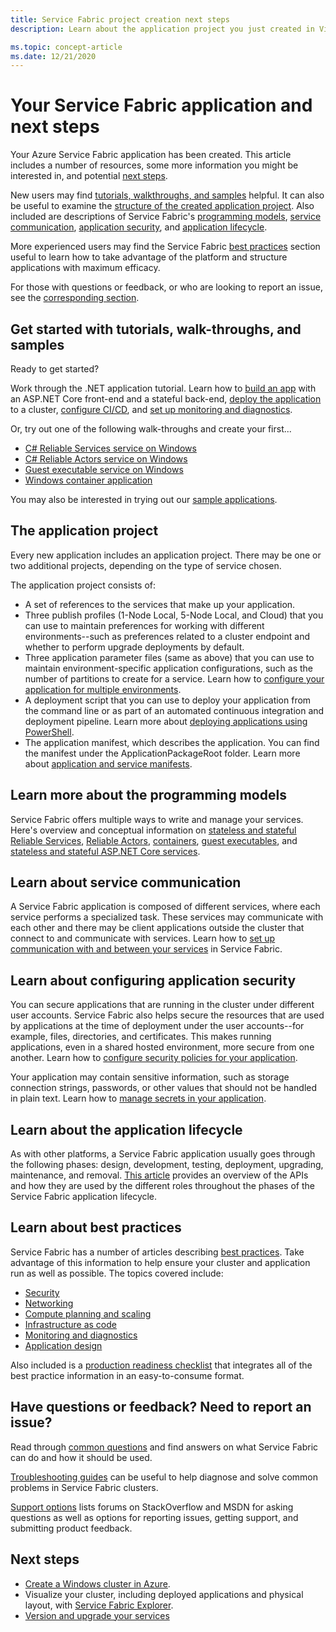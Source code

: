 ```yaml
---
title: Service Fabric project creation next steps
description: Learn about the application project you just created in Visual Studio.  Learn how to build services using tutorials and learn more about developing services for Service Fabric.

ms.topic: concept-article
ms.date: 12/21/2020
---
```


# Your Service Fabric application and next steps
Your Azure Service Fabric application has been created. This article includes a number of resources, some more information you might be interested in, and potential [next steps](#next-steps).

New users may find [tutorials, walkthroughs, and samples](#get-started-with-tutorials-walk-throughs-and-samples) helpful. It can also be useful to examine the [structure of the created application project](#the-application-project). Also included are descriptions of Service Fabric's [programming models](#learn-more-about-the-programming-models), [service communication](#learn-about-service-communication), [application security](#learn-about-configuring-application-security), and [application lifecycle](#learn-about-the-application-lifecycle).

More experienced users may find the Service Fabric [best practices](#learn-about-best-practices) section useful to learn how to take advantage of the platform and structure applications with maximum efficacy.

For those with questions or feedback, or who are looking to report an issue, see the [corresponding section](#have-questions-or-feedback--need-to-report-an-issue).

## Get started with tutorials, walk-throughs, and samples
Ready to get started?  

Work through the .NET application tutorial. Learn how to [build an app](service-fabric-tutorial-create-dotnet-app.md) with an ASP.NET Core front-end and a stateful back-end, [deploy the application](service-fabric-tutorial-deploy-app-to-party-cluster.md) to a cluster, [configure CI/CD](service-fabric-tutorial-deploy-app-with-cicd-vsts.md), and [set up monitoring and diagnostics](service-fabric-tutorial-monitoring-aspnet.md).

Or, try out one of the following walk-throughs and create your first...
- [C# Reliable Services service on Windows](service-fabric-reliable-services-quick-start.md) 
- [C# Reliable Actors service on Windows](service-fabric-reliable-actors-get-started.md) 
- [Guest executable service on Windows](quickstart-guest-app.md) 
- [Windows container application](service-fabric-get-started-containers.md) 

You may also be interested in trying out our [sample applications](/samples/browse/?products=azure).

## The application project
Every new application includes an application project. There may be one or two additional projects, depending on the type of service chosen.

The application project consists of:

* A set of references to the services that make up your application.
* Three publish profiles (1-Node Local, 5-Node Local, and Cloud) that you can use to maintain preferences for working with different environments--such as preferences related to a cluster endpoint and whether to perform upgrade deployments by default.
* Three application parameter files (same as above) that you can use to maintain environment-specific application configurations, such as the number of partitions to create for a service. Learn how to [configure your application for multiple environments](service-fabric-manage-multiple-environment-app-configuration.md).
* A deployment script that you can use to deploy your application from the command line or as part of an automated continuous integration and deployment pipeline. Learn more about [deploying applications using PowerShell](service-fabric-deploy-remove-applications.md).
* The application manifest, which describes the application. You can find the manifest under the ApplicationPackageRoot folder. Learn more about [application and service manifests](service-fabric-application-model.md).

## Learn more about the programming models
Service Fabric offers multiple ways to write and manage your services.  Here's overview and conceptual information on [stateless and stateful Reliable Services](service-fabric-reliable-services-introduction.md), [Reliable Actors](service-fabric-reliable-actors-introduction.md), [containers](service-fabric-containers-overview.md), [guest executables](service-fabric-guest-executables-introduction.md), and [stateless and stateful ASP.NET Core services](service-fabric-reliable-services-communication-aspnetcore.md).

## Learn about service communication
A Service Fabric application is composed of different services, where each service performs a specialized task. These services may communicate with each other and there may be client applications outside the cluster that connect to and communicate with services. Learn how to [set up communication with and between your services](service-fabric-connect-and-communicate-with-services.md) in Service Fabric. 

## Learn about configuring application security
You can secure applications that are running in the cluster under different user accounts. Service Fabric also helps secure the resources that are used by applications at the time of deployment under the user accounts--for example, files, directories, and certificates. This makes running applications, even in a shared hosted environment, more secure from one another.  Learn how to [configure security policies for your application](service-fabric-application-runas-security.md).

Your application may contain sensitive information, such as storage connection strings, passwords, or other values that should not be handled in plain text. Learn how to [manage secrets in your application](service-fabric-application-secret-management.md).

## Learn about the application lifecycle
As with other platforms, a Service Fabric application usually goes through the following phases: design, development, testing, deployment, upgrading, maintenance, and removal. [This article](service-fabric-application-lifecycle.md) provides an overview of the APIs and how they are used by the different roles throughout the phases of the Service Fabric application lifecycle.

## Learn about best practices
Service Fabric has a number of articles describing [best practices](./service-fabric-best-practices-security.md). Take advantage of this information to help ensure your cluster and application run as well as possible.
The topics covered include:
* [Security](./service-fabric-best-practices-security.md)
* [Networking](./service-fabric-best-practices-networking.md)
* [Compute planning and scaling](./service-fabric-best-practices-capacity-scaling.md)
* [Infrastructure as code](./service-fabric-best-practices-infrastructure-as-code.md)
* [Monitoring and diagnostics](./service-fabric-best-practices-monitoring.md)
* [Application design](./service-fabric-best-practices-applications.md)

Also included is a [production readiness checklist](./service-fabric-production-readiness-checklist.md) that integrates all of the best practice information in an easy-to-consume format.

## Have questions or feedback?  Need to report an issue?
Read through [common questions](service-fabric-common-questions.md) and find answers on what Service Fabric can do and how it should be used.

[Troubleshooting guides](https://github.com/Azure/Service-Fabric-Troubleshooting-Guides) can be useful to help diagnose and solve common problems in Service Fabric clusters.

[Support options](service-fabric-support.md) lists forums on StackOverflow and MSDN for asking questions as well as options for reporting issues, getting support, and submitting product feedback.


## Next steps
- [Create a Windows cluster in Azure](service-fabric-tutorial-create-vnet-and-windows-cluster.md).
- Visualize your cluster, including deployed applications and physical layout, with [Service Fabric Explorer](service-fabric-visualizing-your-cluster.md).
- [Version and upgrade your services](service-fabric-application-upgrade-tutorial.md)
